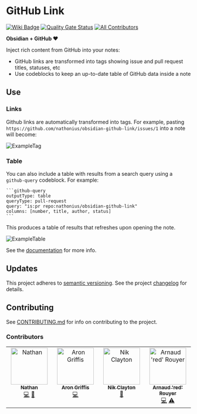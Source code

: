 # GitHub Link

[![Wiki Badge](https://img.shields.io/badge/wiki-documentation-blue?logo=github)](https://github.com/nathonius/obsidian-github-link/wiki)
[![Quality Gate Status](https://sonarcloud.io/api/project_badges/measure?project=nathonius_obsidian-github-link&metric=alert_status)](https://sonarcloud.io/summary/new_code?id=nathonius_obsidian-github-link) [![All Contributors](https://img.shields.io/github/all-contributors/nathonius/obsidian-github-link?color=ee8449)](#contributors)

**Obsidian + GitHub ❤️**

Inject rich content from GitHub into your notes:

- GitHub links are transformed into tags showing issue and pull request titles, statuses, etc
- Use codeblocks to keep an up-to-date table of GitHub data inside a note

## Use

### Links

Github links are automatically transformed into tags. For example, pasting `https://github.com/nathonius/obsidian-github-link/issues/1` into a note will become:

![ExampleTag](doc/ExampleInlineTag.png)

### Table

You can also include a table with results from a search query using a `github-query` codeblock. For example:

````
```github-query
outputType: table
queryType: pull-request
query: "is:pr repo:nathonius/obsidian-github-link"
columns: [number, title, author, status]
```
````

This produces a table of results that refreshes upon opening the note.

![ExampleTable](doc/ExampleQueryResult.png)

See the [documentation](https://github.com/nathonius/obsidian-github-link/wiki) for more info.

## Updates

This project adheres to [semantic versioning](https://semver.org/). See the project [changelog](CHANGELOG.md) for details.

## Contributing

See [CONTRIBUTING.md](CONTRIBUTING.md) for info on contributing to the project.

### Contributors

<!-- ALL-CONTRIBUTORS-LIST:START - Do not remove or modify this section -->
<!-- prettier-ignore-start -->
<!-- markdownlint-disable -->
<table>
  <tbody>
    <tr>
      <td align="center" valign="top" width="14.28%"><a href="http://nathan-smith.org"><img src="https://avatars.githubusercontent.com/u/4851889?v=4?s=100" width="100px;" alt="Nathan"/><br /><sub><b>Nathan</b></sub></a><br /><a href="#code-nathonius" title="Code">💻</a> <a href="#doc-nathonius" title="Documentation">📖</a></td>
      <td align="center" valign="top" width="14.28%"><a href="https://arongriffis.com"><img src="https://avatars.githubusercontent.com/u/50637?v=4?s=100" width="100px;" alt="Aron Griffis"/><br /><sub><b>Aron Griffis</b></sub></a><br /><a href="#code-agriffis" title="Code">💻</a></td>
      <td align="center" valign="top" width="14.28%"><a href="https://github.com/nikclayton"><img src="https://avatars.githubusercontent.com/u/773100?v=4?s=100" width="100px;" alt="Nik Clayton"/><br /><sub><b>Nik Clayton</b></sub></a><br /><a href="#bug-nikclayton" title="Bug reports">🐛</a></td>
      <td align="center" valign="top" width="14.28%"><a href="https://tech.dreamleaves.org"><img src="https://avatars.githubusercontent.com/u/1074760?v=4?s=100" width="100px;" alt="Arnaud 'red' Rouyer"/><br /><sub><b>Arnaud 'red' Rouyer</b></sub></a><br /><a href="#code-joshleaves" title="Code">💻</a> <a href="#test-joshleaves" title="Tests">⚠️</a></td>
    </tr>
  </tbody>
</table>

<!-- markdownlint-restore -->
<!-- prettier-ignore-end -->

<!-- ALL-CONTRIBUTORS-LIST:END -->
